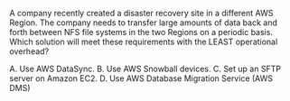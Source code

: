 A company recently created a disaster recovery site in a different AWS Region. The company needs to transfer large amounts of data back and forth between NFS file systems in the two Regions on a periodic basis. Which solution will meet these requirements with the LEAST operational overhead? 

A. Use AWS DataSync. 
B. Use AWS Snowball devices. 
C. Set up an SFTP server on Amazon EC2. 
D. Use AWS Database Migration Service (AWS DMS)